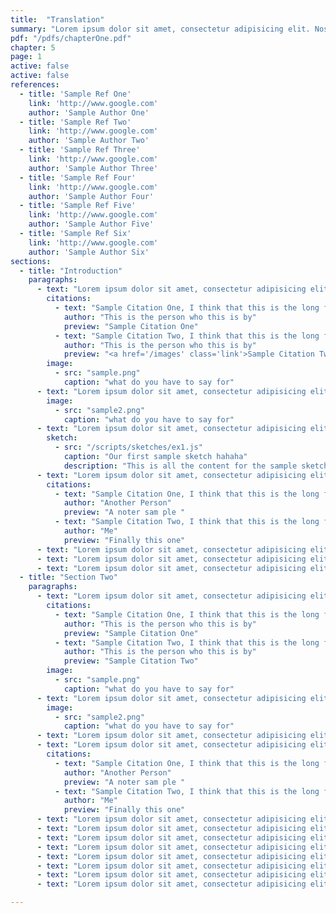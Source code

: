 ```yaml
---
title:  "Translation"
summary: "Lorem ipsum dolor sit amet, consectetur adipisicing elit. Nostrum illum, perferendis, voluptas quibusdam nulla odio dolor ad culpa iusto fugit quae, magnam porro deleniti voluptate tenetur ipsa. Eum, error, officiis."
pdf: "/pdfs/chapterOne.pdf"
chapter: 5
page: 1
active: false
active: false
references:
  - title: 'Sample Ref One'
    link: 'http://www.google.com'
    author: 'Sample Author One'
  - title: 'Sample Ref Two'
    link: 'http://www.google.com'
    author: 'Sample Author Two'
  - title: 'Sample Ref Three'
    link: 'http://www.google.com'
    author: 'Sample Author Three'
  - title: 'Sample Ref Four'
    link: 'http://www.google.com'
    author: 'Sample Author Four'
  - title: 'Sample Ref Five'
    link: 'http://www.google.com'
    author: 'Sample Author Five'
  - title: 'Sample Ref Six'
    link: 'http://www.google.com'
    author: 'Sample Author Six'
sections:
  - title: "Introduction"
    paragraphs:
      - text: "Lorem ipsum dolor sit amet, consectetur adipisicing elit. Facilis officia veniam, odio suscipit, culpa expedita quae molestias vero qui id error quisquam porro debitis quia eum perferendis! Aliquid, doloremque, ullam. Lorem ipsum dolor sit amet, consectetur adipisicing elit. Facilis officia veniam, odio suscipit, culpa expedita quae molestias vero qui id error quisquam porro debitis quia eum perferendis! Aliquid, doloremque, ullam. Lorem ipsum dolor sit amet, consectetur adipisicing elit. Perferendis incidunt officiis ea magnam expedita hic quaerat quos, non, facilis alias accusamus nisi nemo eveniet facere animi voluptate, dignissimos perspiciatis ipsa. Lorem ipsum dolor sit amet, consectetur adipisicing elit. Perferendis incidunt officiis ea magnam expedita hic quaerat quos, non, facilis alias accusamus nisi nemo eveniet facere animi voluptate, dignissimos perspiciatis ipsa. what about this we're going in here and i thint katht awe're going toe going in big  time maybe we can actually group content by larger sections and then go from there..."
        citations: 
          - text: "Sample Citation One, I think that this is the long form content that goes here and heere we go"
            author: "This is the person who this is by"
            preview: "Sample Citation One"
          - text: "Sample Citation Two, I think that this is the long form content that goes here and heere we go"
            author: "This is the person who this is by"
            preview: "<a href='/images' class='link'>Sample Citation Two</a>"
        image: 
          - src: "sample.png"
            caption: "what do you have to say for"
      - text: "Lorem ipsum dolor sit amet, consectetur adipisicing elit. Perferendis incidunt officiis ea magnam expedita hic quaerat quos, non, facilis alias accusamus nisi nemo eveniet facere animi voluptate, dignissimos perspiciatis ipsa. Lorem ipsum dolor sit amet, consectetur adipisicing elit. Perferendis incidunt officiis ea magnam expedita hic quaerat quos, non, facilis alias accusamus nisi nemo eveniet facere animi voluptate, dignissimos perspiciatis ipsa. Lorem ipsum dolor sit amet, consectetur adipisicing elit. Perferendis incidunt officiis ea magnam expedita hic quaerat quos, non, facilis alias accusamus nisi nemo eveniet facere animi voluptate, dignissimos perspiciatis ipsa. Lorem ipsum dolor sit amet, consectetur adipisicing elit. Perferendis incidunt officiis ea magnam expedita hic quaerat quos, non, facilis alias accusamus nisi nemo eveniet facere animi voluptate, dignissimos perspiciatis ipsa."
        image: 
          - src: "sample2.png"
            caption: "what do you have to say for"
      - text: "Lorem ipsum dolor sit amet, consectetur adipisicing elit. Consequuntur, ad recusandae sequi, molestiae ipsa quaerat. Ipsa nemo officia id consectetur voluptas ut magnam, a enim possimus commodi! Velit, consectetur, in. Lorem ipsum dolor sit amet, consectetur adipisicing elit. Perferendis incidunt officiis ea magnam expedita hic quaerat quos, non, facilis alias accusamus nisi nemo eveniet facere animi voluptate, dignissimos perspiciatis ipsa. Lorem ipsum dolor sit amet, consectetur adipisicing elit. Perferendis incidunt officiis ea magnam expedita hic quaerat quos, non, facilis alias accusamus nisi nemo eveniet facere animi voluptate, dignissimos perspiciatis ipsa."
        sketch:
          - src: "/scripts/sketches/ex1.js"
            caption: "Our first sample sketch hahaha"
            description: "This is all the content for the sample sketch ayyyyy"
      - text: "Lorem ipsum dolor sit amet, consectetur adipisicing elit. Culpa totam quaerat rerum maiores odit provident laudantium, consectetur quod? Quisquam harum magni officiis aliquam distinctio nam placeat similique nihil ratione voluptatibus! Lorem ipsum dolor sit amet, consectetur adipisicing elit. Perferendis incidunt officiis ea magnam expedita hic quaerat quos, non, facilis alias accusamus nisi nemo eveniet facere animi voluptate, dignissimos perspiciatis ipsa. Lorem ipsum dolor sit amet, consectetur adipisicing elit. Perferendis incidunt officiis ea magnam expedita hic quaerat quos, non, facilis alias accusamus nisi nemo eveniet facere animi voluptate, dignissimos perspiciatis ipsa."
        citations: 
          - text: "Sample Citation One, I think that this is the long form content that goes here and heere we go"
            author: "Another Person"
            preview: "A noter sam ple "
          - text: "Sample Citation Two, I think that this is the long form content that goes here and heere we go"
            author: "Me"
            preview: "Finally this one"
      - text: "Lorem ipsum dolor sit amet, consectetur adipisicing elit. Officia consequuntur inventore, a ad quod dignissimos vel architecto ipsum saepe tempora placeat, eum iusto nemo harum exercitationem! Voluptate, mollitia voluptatibus aut. Lorem ipsum dolor sit amet, consectetur adipisicing elit. Perferendis incidunt officiis ea magnam expedita hic quaerat quos, non, facilis alias accusamus nisi nemo eveniet facere animi voluptate, dignissimos perspiciatis ipsa. Lorem ipsum dolor sit amet, consectetur adipisicing elit. Perferendis incidunt officiis ea magnam expedita hic quaerat quos, non, facilis alias accusamus nisi nemo eveniet facere animi voluptate, dignissimos perspiciatis ipsa."
      - text: "Lorem ipsum dolor sit amet, consectetur adipisicing elit. Officia consequuntur inventore, a ad quod dignissimos vel architecto ipsum saepe tempora placeat, eum iusto nemo harum exercitationem! Voluptate, mollitia voluptatibus aut. Lorem ipsum dolor sit amet, consectetur adipisicing elit. Perferendis incidunt officiis ea magnam expedita hic quaerat quos, non, facilis alias accusamus nisi nemo eveniet facere animi voluptate, dignissimos perspiciatis ipsa. Lorem ipsum dolor sit amet, consectetur adipisicing elit. Perferendis incidunt officiis ea magnam expedita hic quaerat quos, non, facilis alias accusamus nisi nemo eveniet facere animi voluptate, dignissimos perspiciatis ipsa."
      - text: "Lorem ipsum dolor sit amet, consectetur adipisicing elit. Officia consequuntur inventore, a ad quod dignissimos vel architecto ipsum saepe tempora placeat, eum iusto nemo harum exercitationem! Voluptate, mollitia voluptatibus aut. Lorem ipsum dolor sit amet, consectetur adipisicing elit. Perferendis incidunt officiis ea magnam expedita hic quaerat quos, non, facilis alias accusamus nisi nemo eveniet facere animi voluptate, dignissimos perspiciatis ipsa. Lorem ipsum dolor sit amet, consectetur adipisicing elit. Perferendis incidunt officiis ea magnam expedita hic quaerat quos, non, facilis alias accusamus nisi nemo eveniet facere animi voluptate, dignissimos perspiciatis ipsa."
  - title: "Section Two"
    paragraphs:
      - text: "Lorem ipsum dolor sit amet, consectetur adipisicing elit. Facilis officia veniam, odio suscipit, culpa expedita quae molestias vero qui id error quisquam porro debitis quia eum perferendis! Aliquid, doloremque, ullam. Lorem ipsum dolor sit amet, consectetur adipisicing elit. Facilis officia veniam, odio suscipit, culpa expedita quae molestias vero qui id error quisquam porro debitis quia eum perferendis! Aliquid, doloremque, ullam. Lorem ipsum dolor sit amet, consectetur adipisicing elit. Perferendis incidunt officiis ea magnam expedita hic quaerat quos, non, facilis alias accusamus nisi nemo eveniet facere animi voluptate, dignissimos perspiciatis ipsa. Lorem ipsum dolor sit amet, consectetur adipisicing elit. Perferendis incidunt officiis ea magnam expedita hic quaerat quos, non, facilis alias accusamus nisi nemo eveniet facere animi voluptate, dignissimos perspiciatis ipsa."
        citations: 
          - text: "Sample Citation One, I think that this is the long form content that goes here and heere we go"
            author: "This is the person who this is by"
            preview: "Sample Citation One"
          - text: "Sample Citation Two, I think that this is the long form content that goes here and heere we go"
            author: "This is the person who this is by"
            preview: "Sample Citation Two"
        image: 
          - src: "sample.png"
            caption: "what do you have to say for"
      - text: "Lorem ipsum dolor sit amet, consectetur adipisicing elit. Perferendis incidunt officiis ea magnam expedita hic quaerat quos, non, facilis alias accusamus nisi nemo eveniet facere animi voluptate, dignissimos perspiciatis ipsa. Lorem ipsum dolor sit amet, consectetur adipisicing elit. Perferendis incidunt officiis ea magnam expedita hic quaerat quos, non, facilis alias accusamus nisi nemo eveniet facere animi voluptate, dignissimos perspiciatis ipsa. Lorem ipsum dolor sit amet, consectetur adipisicing elit. Perferendis incidunt officiis ea magnam expedita hic quaerat quos, non, facilis alias accusamus nisi nemo eveniet facere animi voluptate, dignissimos perspiciatis ipsa. Lorem ipsum dolor sit amet, consectetur adipisicing elit. Perferendis incidunt officiis ea magnam expedita hic quaerat quos, non, facilis alias accusamus nisi nemo eveniet facere animi voluptate, dignissimos perspiciatis ipsa."
        image: 
          - src: "sample2.png"
            caption: "what do you have to say for"
      - text: "Lorem ipsum dolor sit amet, consectetur adipisicing elit. Consequuntur, ad recusandae sequi, molestiae ipsa quaerat. Ipsa nemo officia id consectetur voluptas ut magnam, a enim possimus commodi! Velit, consectetur, in. Lorem ipsum dolor sit amet, consectetur adipisicing elit. Perferendis incidunt officiis ea magnam expedita hic quaerat quos, non, facilis alias accusamus nisi nemo eveniet facere animi voluptate, dignissimos perspiciatis ipsa. Lorem ipsum dolor sit amet, consectetur adipisicing elit. Perferendis incidunt officiis ea magnam expedita hic quaerat quos, non, facilis alias accusamus nisi nemo eveniet facere animi voluptate, dignissimos perspiciatis ipsa."
      - text: "Lorem ipsum dolor sit amet, consectetur adipisicing elit. Culpa totam quaerat rerum maiores odit provident laudantium, consectetur quod? Quisquam harum magni officiis aliquam distinctio nam placeat similique nihil ratione voluptatibus! Lorem ipsum dolor sit amet, consectetur adipisicing elit. Perferendis incidunt officiis ea magnam expedita hic quaerat quos, non, facilis alias accusamus nisi nemo eveniet facere animi voluptate, dignissimos perspiciatis ipsa. Lorem ipsum dolor sit amet, consectetur adipisicing elit. Perferendis incidunt officiis ea magnam expedita hic quaerat quos, non, facilis alias accusamus nisi nemo eveniet facere animi voluptate, dignissimos perspiciatis ipsa."
        citations: 
          - text: "Sample Citation One, I think that this is the long form content that goes here and heere we go"
            author: "Another Person"
            preview: "A noter sam ple "
          - text: "Sample Citation Two, I think that this is the long form content that goes here and heere we go"
            author: "Me"
            preview: "Finally this one"
      - text: "Lorem ipsum dolor sit amet, consectetur adipisicing elit. Officia consequuntur inventore, a ad quod dignissimos vel architecto ipsum saepe tempora placeat, eum iusto nemo harum exercitationem! Voluptate, mollitia voluptatibus aut. Lorem ipsum dolor sit amet, consectetur adipisicing elit. Perferendis incidunt officiis ea magnam expedita hic quaerat quos, non, facilis alias accusamus nisi nemo eveniet facere animi voluptate, dignissimos perspiciatis ipsa. Lorem ipsum dolor sit amet, consectetur adipisicing elit. Perferendis incidunt officiis ea magnam expedita hic quaerat quos, non, facilis alias accusamus nisi nemo eveniet facere animi voluptate, dignissimos perspiciatis ipsa."
      - text: "Lorem ipsum dolor sit amet, consectetur adipisicing elit. Officia consequuntur inventore, a ad quod dignissimos vel architecto ipsum saepe tempora placeat, eum iusto nemo harum exercitationem! Voluptate, mollitia voluptatibus aut. Lorem ipsum dolor sit amet, consectetur adipisicing elit. Perferendis incidunt officiis ea magnam expedita hic quaerat quos, non, facilis alias accusamus nisi nemo eveniet facere animi voluptate, dignissimos perspiciatis ipsa. Lorem ipsum dolor sit amet, consectetur adipisicing elit. Perferendis incidunt officiis ea magnam expedita hic quaerat quos, non, facilis alias accusamus nisi nemo eveniet facere animi voluptate, dignissimos perspiciatis ipsa."
      - text: "Lorem ipsum dolor sit amet, consectetur adipisicing elit. Officia consequuntur inventore, a ad quod dignissimos vel architecto ipsum saepe tempora placeat, eum iusto nemo harum exercitationem! Voluptate, mollitia voluptatibus aut. Lorem ipsum dolor sit amet, consectetur adipisicing elit. Perferendis incidunt officiis ea magnam expedita hic quaerat quos, non, facilis alias accusamus nisi nemo eveniet facere animi voluptate, dignissimos perspiciatis ipsa. Lorem ipsum dolor sit amet, consectetur adipisicing elit. Perferendis incidunt officiis ea magnam expedita hic quaerat quos, non, facilis alias accusamus nisi nemo eveniet facere animi voluptate, dignissimos perspiciatis ipsa."
      - text: "Lorem ipsum dolor sit amet, consectetur adipisicing elit. Officia consequuntur inventore, a ad quod dignissimos vel architecto ipsum saepe tempora placeat, eum iusto nemo harum exercitationem! Voluptate, mollitia voluptatibus aut. Lorem ipsum dolor sit amet, consectetur adipisicing elit. Perferendis incidunt officiis ea magnam expedita hic quaerat quos, non, facilis alias accusamus nisi nemo eveniet facere animi voluptate, dignissimos perspiciatis ipsa. Lorem ipsum dolor sit amet, consectetur adipisicing elit. Perferendis incidunt officiis ea magnam expedita hic quaerat quos, non, facilis alias accusamus nisi nemo eveniet facere animi voluptate, dignissimos perspiciatis ipsa."
      - text: "Lorem ipsum dolor sit amet, consectetur adipisicing elit. Officia consequuntur inventore, a ad quod dignissimos vel architecto ipsum saepe tempora placeat, eum iusto nemo harum exercitationem! Voluptate, mollitia voluptatibus aut. Lorem ipsum dolor sit amet, consectetur adipisicing elit. Perferendis incidunt officiis ea magnam expedita hic quaerat quos, non, facilis alias accusamus nisi nemo eveniet facere animi voluptate, dignissimos perspiciatis ipsa. Lorem ipsum dolor sit amet, consectetur adipisicing elit. Perferendis incidunt officiis ea magnam expedita hic quaerat quos, non, facilis alias accusamus nisi nemo eveniet facere animi voluptate, dignissimos perspiciatis ipsa."
      - text: "Lorem ipsum dolor sit amet, consectetur adipisicing elit. Officia consequuntur inventore, a ad quod dignissimos vel architecto ipsum saepe tempora placeat, eum iusto nemo harum exercitationem! Voluptate, mollitia voluptatibus aut. Lorem ipsum dolor sit amet, consectetur adipisicing elit. Perferendis incidunt officiis ea magnam expedita hic quaerat quos, non, facilis alias accusamus nisi nemo eveniet facere animi voluptate, dignissimos perspiciatis ipsa. Lorem ipsum dolor sit amet, consectetur adipisicing elit. Perferendis incidunt officiis ea magnam expedita hic quaerat quos, non, facilis alias accusamus nisi nemo eveniet facere animi voluptate, dignissimos perspiciatis ipsa."
      - text: "Lorem ipsum dolor sit amet, consectetur adipisicing elit. Officia consequuntur inventore, a ad quod dignissimos vel architecto ipsum saepe tempora placeat, eum iusto nemo harum exercitationem! Voluptate, mollitia voluptatibus aut. Lorem ipsum dolor sit amet, consectetur adipisicing elit. Perferendis incidunt officiis ea magnam expedita hic quaerat quos, non, facilis alias accusamus nisi nemo eveniet facere animi voluptate, dignissimos perspiciatis ipsa. Lorem ipsum dolor sit amet, consectetur adipisicing elit. Perferendis incidunt officiis ea magnam expedita hic quaerat quos, non, facilis alias accusamus nisi nemo eveniet facere animi voluptate, dignissimos perspiciatis ipsa."
      - text: "Lorem ipsum dolor sit amet, consectetur adipisicing elit. Officia consequuntur inventore, a ad quod dignissimos vel architecto ipsum saepe tempora placeat, eum iusto nemo harum exercitationem! Voluptate, mollitia voluptatibus aut. Lorem ipsum dolor sit amet, consectetur adipisicing elit. Perferendis incidunt officiis ea magnam expedita hic quaerat quos, non, facilis alias accusamus nisi nemo eveniet facere animi voluptate, dignissimos perspiciatis ipsa. Lorem ipsum dolor sit amet, consectetur adipisicing elit. Perferendis incidunt officiis ea magnam expedita hic quaerat quos, non, facilis alias accusamus nisi nemo eveniet facere animi voluptate, dignissimos perspiciatis ipsa."

---
```


